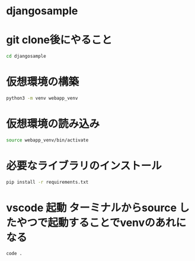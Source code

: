 # djangosample

# git clone後にやること
```bash
cd djangosample
```

# 仮想環境の構築
```bash
python3 -m venv webapp_venv
```
# 仮想環境の読み込み
```bash
source webapp_venv/bin/activate
```
# 必要なライブラリのインストール
```bash
pip install -r requirements.txt
```
# vscode 起動 ターミナルからsource したやつで起動することでvenvのあれになる
```bash
code .
```